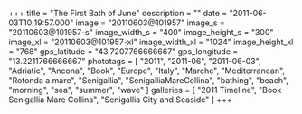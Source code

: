 +++
title = "The First Bath of June"
description = ""
date = "2011-06-03T10:19:57.000"
image = "20110603@101957"
image_s = "20110603@101957-s"
image_width_s = "400"
image_height_s = "300"
image_xl = "20110603@101957-xl"
image_width_xl = "1024"
image_height_xl = "768"
gps_latitude = "43.7207766666667"
gps_longitude = "13.2211766666667"
phototags = [ "2011", "2011-06", "2011-06-03", "Adriatic", "Ancona", "Book", "Europe", "Italy", "Marche", "Mediterranean", "Rotonda a mare", "Senigallia", "SenigalliaMareCollina", "bathing", "beach", "morning", "sea", "summer", "wave" ]
galleries = [ "2011 Timeline", "Book Senigallia Mare Collina", "Senigallia City and Seaside" ]
+++
